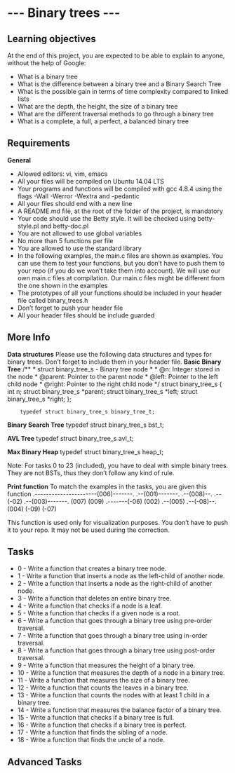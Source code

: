# --- Binary trees ---

**Learning objectives**
-------------
At the end of this project, you are expected to be able to explain to anyone, without the help of Google:

- What is a binary tree
- What is the difference between a binary tree and a Binary Search Tree
- What is the possible gain in terms of time complexity compared to linked lists
- What are the depth, the height, the size of a binary tree
- What are the different traversal methods to go through a binary tree
- What is a complete, a full, a perfect, a balanced binary tree

**Requirements**
-------------
**General**
- Allowed editors: vi, vim, emacs
- All your files will be compiled on Ubuntu 14.04 LTS
- Your programs and functions will be compiled with gcc 4.8.4 using the flags -Wall -Werror -Wextra and -pedantic
- All your files should end with a new line
- A README.md file, at the root of the folder of the project, is mandatory
- Your code should use the Betty style. It will be checked using betty-style.pl and betty-doc.pl
- You are not allowed to use global variables
- No more than 5 functions per file
- You are allowed to use the standard library
- In the following examples, the main.c files are shown as examples. You can use them to test your functions, but you don’t have to push them to your repo (if you do we won’t take them into account). We will use our own main.c files at compilation. Our main.c files might be different from the one shown in the examples
- The prototypes of all your functions should be included in your header file called binary_trees.h
- Don’t forget to push your header file
- All your header files should be include guarded

**More Info**
-------------
**Data structures**
Please use the following data structures and types for binary trees. Don’t forget to include them in your header file.
**Basic Binary Tree**
        /**
        * struct binary_tree_s - Binary tree node
        *
        * @n: Integer stored in the node
        * @parent: Pointer to the parent node
        * @left: Pointer to the left child node
        * @right: Pointer to the right child node
        */
        struct binary_tree_s
        {
            int n;
            struct binary_tree_s *parent;
            struct binary_tree_s *left;
            struct binary_tree_s *right;
        };

        typedef struct binary_tree_s binary_tree_t;

**Binary Search Tree**
        typedef struct binary_tree_s bst_t;

**AVL Tree**
        typedef struct binary_tree_s avl_t;

**Max Binary Heap**
        typedef struct binary_tree_s heap_t;

Note: For tasks 0 to 23 (included), you have to deal with simple binary trees. They are not BSTs, thus they don’t follow any kind of rule.

**Print function**
To match the examples in the tasks, you are given this function
                                .----------------------(006)-------.
                            .--(001)-------.                   .--(008)--.
                        .--(-02)       .--(003)-------.       (007)     (009)
            .-------(-06)          (002)       .--(005)
        .--(-08)--.                           (004)
        (-09)     (-07)

This function is used only for visualization purposes. You don’t have to push it to your repo. It may not be used during the correction.

**Tasks**
-------------
- 0 - Write a function that creates a binary tree node.
- 1 - Write a function that inserts a node as the left-child of another node.
- 2 - Write a function that inserts a node as the right-child of another node.
- 3 - Write a function that deletes an entire binary tree.
- 4 - Write a function that checks if a node is a leaf.
- 5 - Write a function that checks if a given node is a root.
- 6 - Write a function that goes through a binary tree using pre-order traversal.
- 7 - Write a function that goes through a binary tree using in-order traversal.
- 8 - Write a function that goes through a binary tree using post-order traversal.
- 9 - Write a function that measures the height of a binary tree.
- 10 - Write a function that measures the depth of a node in a binary tree.
- 11 - Write a function that measures the size of a binary tree.
- 12 - Write a function that counts the leaves in a binary tree.
- 13 - Write a function that counts the nodes with at least 1 child in a binary tree.
- 14 - Write a function that measures the balance factor of a binary tree.
- 15 - Write a function that checks if a binary tree is full.
- 16 - Write a function that checks if a binary tree is perfect.
- 17 - Write a function that finds the sibling of a node.
- 18 - Write a function that finds the uncle of a node.

**Advanced Tasks**
-------------
